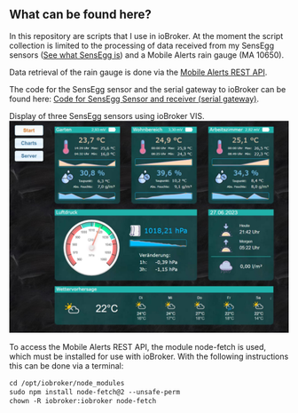 ## What can be found here?

In this repository are scripts that I use in ioBroker. At the moment the script collection is limited to the processing of data received from my SensEgg sensors ([See what SensEgg is](https://www.arduinoforum.de/arduino-Thread-SensEgg-light-FunkSensor-ATtiny814-nRF24-BME280-NTC)) and a Mobile Alerts rain gauge (MA 10650).

Data retrieval of the rain gauge is done via the [Mobile Alerts REST API](https://mobile-alerts.eu/info/public_server_api_documentation.pdf).

The code for the SensEgg sensor and the serial gateway to ioBroker can be found here:
[Code for SensEgg Sensor and receiver (serial gateway)](https://github.com/DoImant/Arduino-SensEgg-Light).

Display of three SensEgg sensors using ioBroker VIS.
![Screenshot ioBroker VIS](https://github.com/DoImant/Stuff/blob/main/SensEgg-Light/sensEgg-VIS.jpg?raw=true)

To access the Mobile Alerts REST API, the module node-fetch is used, which must be installed for use with ioBroker. With the following instructions this can be done via a terminal:

```
cd /opt/iobroker/node_modules
sudo npm install node-fetch@2 --unsafe-perm
chown -R iobroker:iobroker node-fetch
```